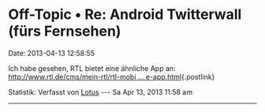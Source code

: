 Off-Topic • Re: Android Twitterwall (fürs Fernsehen)
====================================================

Date: 2013-04-13 12:58:55

Ich habe gesehen, RTL bietet eine ähnliche App an:\
[http://www.rtl.de/cms/mein-rtl/rtl-mobi \...
e-app.html](http://www.rtl.de/cms/mein-rtl/rtl-mobil/rtl-inside-app.html){.postlink}

Statistik: Verfasst von
[Lotus](http://forum.yacy-websuche.de/memberlist.php?mode=viewprofile&u=68)
--- Sa Apr 13, 2013 11:58 am

------------------------------------------------------------------------
